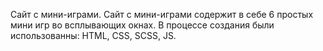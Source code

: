Сайт с мини-играми.
Сайт с мини-играми содержит в себе 6 простых мини игр во всплывающих окнах.
В процессе создания были использованны: HTML, CSS, SCSS, JS.
